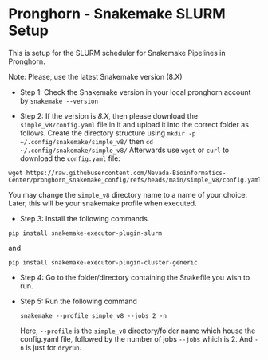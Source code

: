# Pronghorn - Snakemake SLURM Setup

This is setup for the SLURM scheduler for Snakemake Pipelines in Pronghorn. 

Note: Please, use the latest Snakemake version (8.X) 

- Step 1: Check the Snakemake version in your local pronghorn account by 
`snakemake --version`

- Step 2: If the version is *8.X*, then please download the `simple_v8/config.yaml` file in it and upload it into the correct folder as follows.  Create the directory structure using `mkdir -p ~/.config/snakemake/simple_v8/` then `cd ~/.config/snakemake/simple_v8/`
Afterwards use `wget` or `curl` to download the `config.yaml` file: 
```
wget https://raw.githubusercontent.com/Nevada-Bioinformatics-Center/pronghorn_snakemake_config/refs/heads/main/simple_v8/config.yaml
```
You may change the `simple_v8` directory name to a name of your choice. Later, this will be your snakemake profile when executed.

- Step 3: Install the following commands 
```
pip install snakemake-executor-plugin-slurm

```
and 
```
pip install snakemake-executor-plugin-cluster-generic
```

- Step 4: Go to the folder/directory containing the Snakefile you wish to run.

- Step 5: Run the following command
  ```
  snakemake --profile simple_v8 --jobs 2 -n
  ```
  Here, `--profile` is the `simple_v8` directory/folder name which house the config.yaml file, followed by the number of jobs `--jobs` which is 2. And `-n` is just for `dryrun`.
